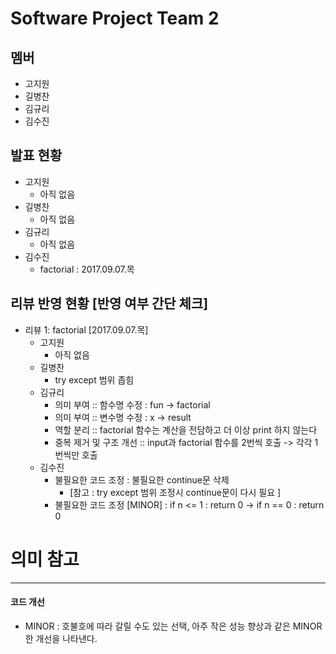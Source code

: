 Software Project Team 2
==========================

멤버
---------
* 고지원
* 길병찬
* 김규리
* 김수진



발표 현황
-----------
* 고지원
	* 아직 없음
* 길병찬
	* 아직 없음
* 김규리
	* 아직 없음
* 김수진
	* factorial : 2017.09.07.목



리뷰 반영 현황 [반영 여부 간단 체크]
-----------------------------------
* 리뷰 1: factorial [2017.09.07.목]
	* 고지원 
		* 아직 없음
	* 길병찬
		* try except 범위 좁힘
	* 김규리
		* 의미 부여 :: 함수명 수정 : fun -> factorial
		* 의미 부여 :: 변수명 수정 : x -> result
		* 역할 분리 :: factorial 함수는 계산을 전담하고 더 이상 print 하지 않는다
		* 중복 제거 및 구조 개선 :: input과 factorial 함수를 2번씩 호출 -> 각각 1번씩만 호출 
	* 김수진
		* 불필요한 코드 조정 : 불필요한 continue문 삭제 
			* [참고 : try except 범위 조정시 continue문이 다시 필요 ]
		* 불필요한 코드 조정 [MINOR] : if n <= 1 : return 0 -> if n == 0 : return 0



# 의미 참고
-----------

#### 코드 개선
* MINOR : 호불호에 따라 갈릴 수도 있는 선택, 아주 작은 성능 향상과 같은 MINOR한 개선을 나타낸다. 
 

